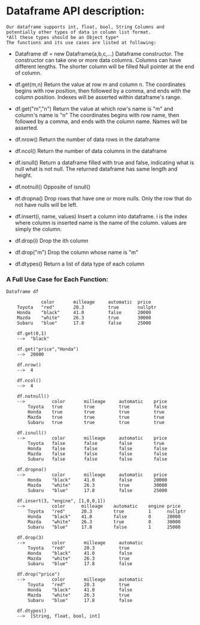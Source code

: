 # Dataframe API description:
	Our dataframe supports int, float, bool, String Columns and potentially other types of data in column list format.
    *All these types should be an Object type*
	The functions and its use cases are listed at following:

- Dataframe df = new Dataframe(a,b,c,...)
	Dataframe constructor. The constructor can take one or more data columns.
	Columns can have different lengths. The shorter column will be filled Null pointer at the end of column.

- df.get(m,n)
	Return the value at row m and column n.
	The coordinates begins with row position, then followed by a comma, and ends with the column position. 
	Indexes will be asserted within dataframe's range.

- df.get("m","n")
	Return the value at which row's name is "m" and column's name is "n"
	The coordinates begins with row name, then followed by a comma, and 
	ends with the column name.
	Names will be asserted.

- df.nrow()
	Return the number of data rows in the dataframe

- df.ncol()
	Return the number of data columns in the dataframe

- df.isnull() 
	Return a dataframe filled with true and false, indicating what is null 
	what is not null. The returned dataframe has same length and height.

- df.notnull() 
	Opposite of isnull()

- df.dropna()
	Drop rows that have one or more nulls. Only the row that do not have 
	nulls will be left.

- df.insert(i, name, values)
	Insert a column into dataframe. i is the index where column is inserted 
	name is the name of the column. values are simply the column.

- df.drop(i)
	Drop the ith column

- df.drop("m")
	Drop the column whose name is "m"

- df.dtypes()
	Return a list of data type of each column




### A Full Use Case for Each Function:
```
Dataframe df

	         color       milleage	  automatic  price
	Toyota   "red"		 20.3		  true		 nullptr
	Honda    "black"	 41.0	      false		 20000
	Mazda	 "white"	 26.3		  true	 	 30000
	Subaru   "blue"	 	 17.8		  false		 25000

	df.get(0,1)
	-->  "black"

	df.get("price","Honda")
	-->  20000

	df.nrow()
	-->  4

	df.ncol()
	-->  4

	df.notnull()
	-->          color       milleage	  automatic    price
		Toyota   true		 true		  true		   false
		Honda    true	 	 true	      true		   true
		Mazda	 true	 	 true		  true	 	   true
		Subaru   true	 	 true		  true		   true

	df.isnull()
	-->          color       milleage	  automatic    price
		Toyota   false		 false		  false		   true
		Honda    false	 	 false	      false	       false
		Mazda	 false	 	 false		  false	       false
		Subaru   false	 	 false		  false	       false

	df.dropna()
	-->          color     	 milleage	  automatic    price
		Honda    "black"	 41.0	      false	       20000
		Mazda	 "white"	 26.3		  true	       30000
		Subaru   "blue"	 	 17.8		  false	       25000

	df.insert(3, "engine", [1,0,0,1])
	-->          color      milleage	automatic    engine price
		Toyota   "red"		20.3		true	     1      nullptr
		Honda    "black"	41.0	    false	     0      20000
		Mazda	 "white"	26.3		true	     0      30000
		Subaru   "blue"	 	17.8		false	     1      25000

	df.drop(3)
	--> 		 color       milleage	  automatic      
		Toyota   "red"		 20.3		  true		  
		Honda    "black"	 41.0	      false			
		Mazda	 "white"	 26.3		  true	 		
		Subaru   "blue"	 	 17.8		  false	

	df.drop("price")
	--> 		 color       milleage	  automatic      
		Toyota   "red"		 20.3		  true		  
		Honda    "black"	 41.0	      false			
		Mazda	 "white"	 26.3		  true	 		
		Subaru   "blue"	 	 17.8		  false	

	df.dtypes()
	-->  [String, float, bool, int]	
```